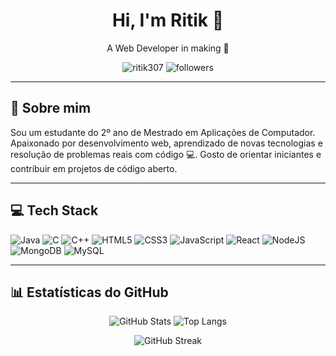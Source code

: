 <h1 align="center">Hi, I'm Ritik 👋</h1>
<p align="center">A Web Developer in making 🌄</p>

<p align="center">
  <img src="https://komarev.com/ghpvc/?username=ritik307&label=Profile%20views&color=0e75b6&style=flat" alt="ritik307" />
  <img src="https://img.shields.io/github/followers/ritik307?label=Follow&style=social" alt="followers">
</p>

---

## 🧠 Sobre mim

Sou um estudante do 2º ano de Mestrado em Aplicações de Computador. Apaixonado por desenvolvimento web, aprendizado de novas tecnologias e resolução de problemas reais com código 💻. Gosto de orientar iniciantes e contribuir em projetos de código aberto.

---

## 💻 Tech Stack

![Java](https://img.shields.io/badge/Java-%23ED8B00.svg?style=flat&logo=java&logoColor=white)
![C](https://img.shields.io/badge/C-00599C?style=flat&logo=c&logoColor=white)
![C++](https://img.shields.io/badge/C++-00599C?style=flat&logo=c%2B%2B&logoColor=white)
![HTML5](https://img.shields.io/badge/HTML5-E34F26?style=flat&logo=html5&logoColor=white)
![CSS3](https://img.shields.io/badge/CSS3-1572B6?style=flat&logo=css3&logoColor=white)
![JavaScript](https://img.shields.io/badge/JavaScript-F7DF1E?style=flat&logo=javascript&logoColor=black)
![React](https://img.shields.io/badge/React-20232A?style=flat&logo=react&logoColor=61DAFB)
![NodeJS](https://img.shields.io/badge/Node.js-6DA55F?style=flat&logo=node.js&logoColor=white)
![MongoDB](https://img.shields.io/badge/MongoDB-%234ea94b.svg?style=flat&logo=mongodb&logoColor=white)
![MySQL](https://img.shields.io/badge/MySQL-%2300f.svg?style=flat&logo=mysql&logoColor=white)

---

## 📊 Estatísticas do GitHub

<p align="center">
  <img src="https://github-readme-stats.vercel.app/api?username=ritik307&show_icons=true&theme=radical" alt="GitHub Stats"/>
  <img src="https://github-readme-stats.vercel.app/api/top-langs/?username=ritik307&layout=compact&theme=radical" alt="Top Langs"/>
</p>

<p align="center">
  <img src="https://github-readme-streak-stats.herokuapp.com/?user=ritik307&theme=radical" alt="GitHub Streak"/>
</p>

